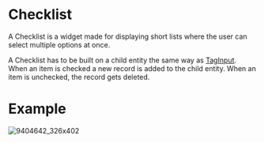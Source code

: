# Checklist

A Checklist is a widget made for displaying short lists where the user can select multiple options at once.

A Checklist has to be built on a child entity the same way as [TagInput](/t/TagInput). When an item is checked a new record is added to the child entity. When an item is unchecked, the record gets deleted.

# Example

![9404642_326x402](upload://l5g4YwvauybytvUXpYCbmNvKFJG.png)
